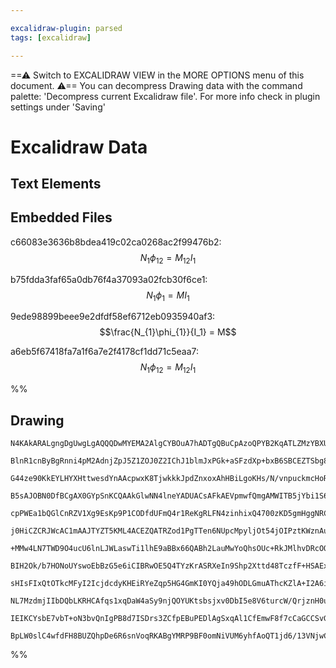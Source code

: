 ```yaml
---

excalidraw-plugin: parsed
tags: [excalidraw]

---
```

==⚠  Switch to EXCALIDRAW VIEW in the MORE OPTIONS menu of this document. ⚠== You can decompress Drawing data with the command palette: 'Decompress current Excalidraw file'. For more info check in plugin settings under 'Saving'


# Excalidraw Data

## Text Elements
## Embedded Files
c66083e3636b8bdea419c02ca0268ac2f99476b2: $$N_{1}\phi_{12} = M_{12}I_{1}$$

b75fdda3faf65a0db76f4a37093a02fcb30f6ce1: $$N_{1}\phi_{1} = M I_{1}$$

9ede98899beee9e2dfdf58ef6712eb0935940af3: $$\frac{N_{1}\phi_{1}}{I_1} = M$$

a6eb5f67418fa7a1f6a7e2f4178cf1dd71c5eaa7: $$N_{1}\phi_{12} = M_{12}I_{1}$$

%%
## Drawing
```compressed-json
N4KAkARALgngDgUwgLgAQQQDwMYEMA2AlgCYBOuA7hADTgQBuCpAzoQPYB2KqATLZMzYBXUtiRoIACyhQ4zZAHoFAc0JRJQgEYA6bGwC2CgF7N6hbEcK4OCtptbErHALRY8RMpWdx8Q1TdIEfARcZgRmBShcZQUebQAObQBmGjoghH0EDihmbgBtcDBQMBKIEm4IfQApAA0AMwB1ABEYZVSSyFhECsJ9aKR+UsxuZwBWHgBObQA2AEYAFmnR6YmA

BlnR1cnByBgRnni4pM2AdnjZpJ5Z1ZOJ0Z2IChJ1blmJxPGk+aSFzdXp+bxB6SBCEZTSbg8E4zaY/dbXJIrE6jUZJB7WZTBbirB7MKCkNgAawQAGE2Pg2KQKgBiVZ0+ntUqaXDYQnKAlCDjEMkUqkSfHWZhwXCBbKMyB1Qj4fAAZVgWIkkhZGkC4ogeIJxIaz0kr1x+KJCDlMAV6EEHjVHPBHHCuTQswebGF2DUe3tdIeHK5NuYdtQHCE0txCAQx

G44ze90KkEYLHYXHttwesdYnAAcpwxK8TjwkkkJpdZnxoxAhHBiLgoKHs/N/vnpuckmcHoRmE10lWw2g6gQwg92cI4ABJYh+vIAXQemmEXIAosFMtkx5OS0QOITuAGg6u2Kzq93ewgHpLgiOKthptNVvEkghEYjNPFNMQQvM3tgtngtg2WTw6hMJnmE5pk0Hg1WYdxxFQAoOjAB1ozg6MVw6MouSwCpcFWNU6nITIzzQLd8H1SshD9CBEC5QgODa

B5sAJOBN0DfBCgAX0GYpSnKCQAAkGlwNN4lneYADUACsAFkAEVpmwfQmgAMWITB5jYbi1S6KCyj6ZQBhLYY0DGSZtHmFEkhvBt1nGKMULdVBnB4VYkm0VYTM2S5UUcwETgeJ5iBee1DmM65gJORFHJciZgVBcEoG4JJVm0a5Lx+TYryRb50Wo00cRLDVDR5SkaXpBkpxZNkvW5clCv5cgOCFEUsli48pVleVNKVbAVV0lC8q1HU9Vyg1iWNU11XJ

cpPWEa1bQGlCnRZV1Xg9EsKp9P1CODfdUFmQ4r1ReKgRLFN4zinhixQ4700zKD5gmHggNRCZpgeMsK07Gs6ye2sThOeCUNbdtgneg98D7EsBzLEdlynGdiHnDJGuh1cqI3AimIeCk9y7VAe1Bo8SxPBB8PQTRkTqYgKySHs6iWTDiFJ6Y6nmXAm1WAtML/bBNHimmxFmcDIPyBC/o6WYkJbND9PQXB+ePXCiexjbBpIsiKMcai1Top1GOlVj2JLL

j0HiCZCRJWcAC1mAAJTYZT5KML4ACEZQATRZod1PgTTen6NUpcMpyljOt54jOIPztKWznAuI4vhDnb5iAtmI8gXz/O2osEhc74JmRUKXIOKKwQhNBARmeJayuRFjbfeJrNKDFsv1TVSSqvl0FpYqsNK1kIa5Ar2+gWr6tFJqCZakb2uVERutKXqEG1PzdXtZvDUnipzQmlapskNbZtKeaXVgJacpQ1aZrR7cepDbGGzO9YgOeo6mFTBNUHzQ6Lpf

+MMw4LN7TWD9O4ucU6lnLJWLaswTi1lhE9aBBx66QABh2LauMwYoQhsOUc+RkJMlhvDRcOQcEYxRjrIiO4sbcDQfjFChNiYQAmKGBA7xjYTE0CGZhCAeDEHJnUUY8QEA01+jwBAmg2bHEAqsXAdQUi4kFmgGCosdiIQ6LgpBksMJgTlrgPCit0bKygKRCoasqI0RLFrBil9mIlDYoUDiSDsYQHEgAVQAPLKEwAAcUJHUSSmErZsP0HAaSxBlie26

BIH2Ok/b7HONoUYswoEbBzG5e6iCIBRwOE5Q4TYzKrASRXeIn9Shp2Xttd48TczfF+HSAExTIAgmLrFNAUIYRwkSY5JEplMqYigqfOeQ1W68iKl3NUzJe4VQHhUAUdVhSj2whPNqFQOpdXAoMxe6cRYCEGevCQm8wyTT8LvC+21HTOkWu6fpkBz6+jIZtbGTZaz5hRE/L+cZOCQg2Mmb+V0/5QUAu8ROGxXmlFehA7GUCYH1hvAWepZQ2woOxtQ/

sHIsFIxQtOTkcMFyI2IcjdcdyKHEiRYeZqp5HG4GmKI0YQja49hODLGmuAThcKZlA+I2A6izApr9bAowQjMoFgQKCiiShbJUSUNRqEXxSwgCzbC8tiZKx6lEQxqssjqzMShCxZDWLgGQnKuAcA5QQO4BxaAIJMgVCIDFRkDBCAIAoI7MqfdKrDIkNSOoXrvV2uwCIUeQ4qz6DlC3KZHrZgIAjRG31/rGqBoyM6iZsMw3oBmSPRqMbSABqDfJRZJp

NL7MzdmjIIbDQbLKRHCAfqs1xqDaW4aSy9njQOYUKtsbsjxv0DbI5e8V6turcW/QrjznH0uYMNtNaO05s4FAeSOipS2XrhOwd8kZ0ykIEYKCDlx0DtrRkAAKlgKAABBG1b8IDBDqGPUou6p0lqiKQE9Wa2AUBBLgPRV9IC3qgJ22cXJj3PtfSEClgGi17v0ABgkFB91ewqBVO1EECTShqNwYCsxtDInHYh8k+AXbcEBPMZyNxzg8CXUYNgBgzVHQ

IEIKCYsbE7vbT+oN3bvQnIgPB8d7ISDrs3ZCfpEBuPEDlAgSxqAl1CfEmwF8f7cCaGCCSvGXHSAkBTfYiAjtySONIMoZkAAKK43leBQOoMZozCVRgAEo1RWwQMoQMIo4O6dwAZ+Kpncw4l4G51AFnrN637Ux+tCBh1QHjOtfRpQcI6IQLZtCKmNZoHU1kOTCnuD4lo7RIgYn0s0NKBwaLaXSAZZLMIKAa4oI5f8wfTQokEDYByDKfLcApMyfy/J1

BpLW0slC4wfdFH8BUZQhpDe6R6snVoqRKABgYMRP9BF0omNiVUM6yhfAoQT1jd6/13VNjwC2IlFKcIZqWIgBYkAA
```
%%